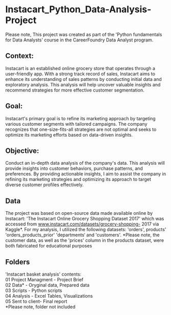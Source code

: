 # Instacart_Python_Data-Analysis-Project

Please note, This project was created as part of the 'Python fundamentals for Data Analysts' course in the CareerFoundry Data Analyst program.

## Context:
Instacart is an established online grocery store that operates through a user-friendly app. With a strong track record of sales, Instacart aims to enhance its understanding of sales patterns by conducting initial data and exploratory analysis. This analysis will help uncover valuable insights and recommend strategies for more effective customer segmentation.

## Goal:
Instacart's primary goal is to refine its marketing approach by targeting various customer segments with tailored campaigns. The company recognizes that one-size-fits-all strategies are not optimal and seeks to optimize its marketing efforts based on data-driven insights.

## Objective:
Conduct an in-depth data analysis of the company's data. This analysis will provide insights into customer behaviors, purchase patterns, and preferences. By providing actionable insights, I aim to assist the company in refining its marketing strategies and optimizing its approach to target diverse customer profiles effectively.

## Data 
The project was based on open-source data made available online by Instacart:
'The Instacart Online Grocery Shopping Dataset 2017' which was accessed from www.instacart.com/datasets/grocery-shopping- 2017 via Kaggle*.
For my analysis, I utilized the following datasets: 'orders', products' 'orders_products_prior' 'departments‘ and 'customers'.
*Please note, the customer data, as well as the 'prices' column in the products dataset, were both fabricated for educational purposes

## Folders
'Instacart basket analysis' contents:  
01 Project Managment - Project Brief  
02 Data* - Oryginal data, Prepared data  
03 Scripts - Python scripts  
04 Analysis - Excel Tables, Visualizations  
05 Sent to client- Final report  
*Please note, folder not included
